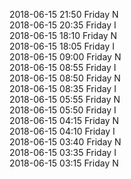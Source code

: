 2018-06-15 21:50 Friday  N  
2018-06-15 20:35 Friday  I  
2018-06-15 18:10 Friday  N  
2018-06-15 18:05 Friday  I  
2018-06-15 09:00 Friday  N  
2018-06-15 08:55 Friday  I  
2018-06-15 08:50 Friday  N  
2018-06-15 08:35 Friday  I  
2018-06-15 05:55 Friday  N  
2018-06-15 05:50 Friday  I  
2018-06-15 04:15 Friday  N  
2018-06-15 04:10 Friday  I  
2018-06-15 03:40 Friday  N  
2018-06-15 03:35 Friday  I  
2018-06-15 03:15 Friday  N  
